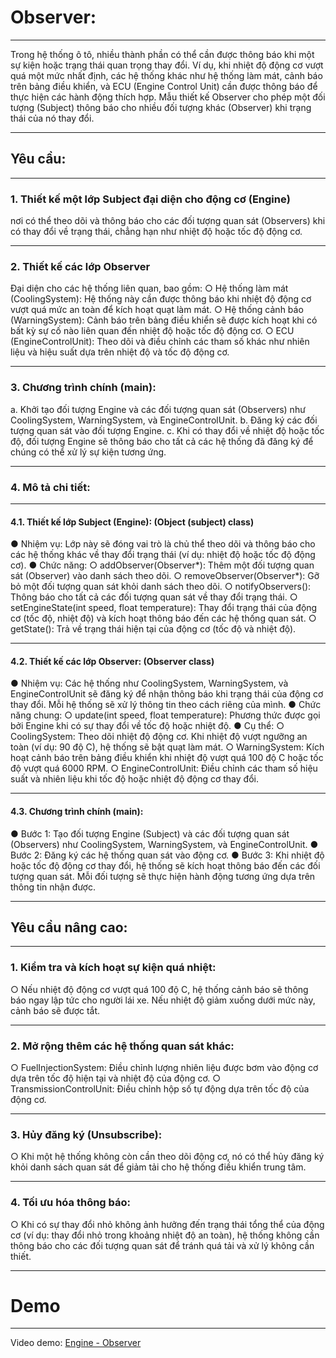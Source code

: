 # Observer:
***
Trong hệ thống ô tô, nhiều thành phần có thể cần được thông báo khi một sự kiện hoặc trạng thái quan trọng thay đổi. Ví dụ, khi nhiệt độ động cơ vượt quá một mức nhất định, các hệ thống khác như hệ thống làm mát, cảnh báo trên bảng điều khiển, và ECU (Engine Control Unit) cần được thông báo để thực hiện các hành động thích hợp. Mẫu thiết kế Observer cho phép một đối tượng (Subject) thông báo cho nhiều đối tượng khác (Observer) khi trạng thái của nó thay đổi.
***
## **Yêu cầu:**
***
### 1.	Thiết kế một lớp Subject đại diện cho động cơ (Engine)

nơi có thể theo dõi và thông báo cho các đối tượng quan sát (Observers) khi có thay đổi về trạng thái, chẳng hạn như nhiệt độ hoặc tốc độ động cơ.
***
### 2.	Thiết kế các lớp Observer 

Đại diện cho các hệ thống liên quan, bao gồm:
○	Hệ thống làm mát (CoolingSystem): Hệ thống này cần được thông báo khi nhiệt độ động cơ vượt quá mức an toàn để kích hoạt quạt làm mát.
○	Hệ thống cảnh báo (WarningSystem): Cảnh báo trên bảng điều khiển sẽ được kích hoạt khi có bất kỳ sự cố nào liên quan đến nhiệt độ hoặc tốc độ động cơ.
○	ECU (EngineControlUnit): Theo dõi và điều chỉnh các tham số khác như nhiên liệu và hiệu suất dựa trên nhiệt độ và tốc độ động cơ.
***
### 3.	Chương trình chính (main):

a.	Khởi tạo đối tượng Engine và các đối tượng quan sát (Observers) như CoolingSystem, WarningSystem, và EngineControlUnit.
b.	Đăng ký các đối tượng quan sát vào đối tượng Engine.
c.	Khi có thay đổi về nhiệt độ hoặc tốc độ, đối tượng Engine sẽ thông báo cho tất cả các hệ thống đã đăng ký để chúng có thể xử lý sự kiện tương ứng.
***
### 4. Mô tả chi tiết:
***
#### 4.1. Thiết kế lớp Subject (Engine): (Object (subject) class)

●	Nhiệm vụ: Lớp này sẽ đóng vai trò là chủ thể theo dõi và thông báo cho các hệ thống khác về thay đổi trạng thái (ví dụ: nhiệt độ hoặc tốc độ động cơ).
●	Chức năng:
○	addObserver(Observer*): Thêm một đối tượng quan sát (Observer) vào danh sách theo dõi.
○	removeObserver(Observer*): Gỡ bỏ một đối tượng quan sát khỏi danh sách theo dõi.
○	notifyObservers(): Thông báo cho tất cả các đối tượng quan sát về thay đổi trạng thái.
○	setEngineState(int speed, float temperature): Thay đổi trạng thái của động cơ (tốc độ, nhiệt độ) và kích hoạt thông báo đến các hệ thống quan sát.
○	getState(): Trả về trạng thái hiện tại của động cơ (tốc độ và nhiệt độ).
***
#### 4.2. Thiết kế các lớp Observer: (Observer class)

●	Nhiệm vụ: Các hệ thống như CoolingSystem, WarningSystem, và EngineControlUnit sẽ đăng ký để nhận thông báo khi trạng thái của động cơ thay đổi. Mỗi hệ thống sẽ xử lý thông tin theo cách riêng của mình.
●	Chức năng chung:
○	update(int speed, float temperature): Phương thức được gọi bởi Engine khi có sự thay đổi về tốc độ hoặc nhiệt độ.
●	Cụ thể:
○	CoolingSystem: Theo dõi nhiệt độ động cơ. Khi nhiệt độ vượt ngưỡng an toàn (ví dụ: 90 độ C), hệ thống sẽ bật quạt làm mát.
○	WarningSystem: Kích hoạt cảnh báo trên bảng điều khiển khi nhiệt độ vượt quá 100 độ C hoặc tốc độ vượt quá 6000 RPM.
○	EngineControlUnit: Điều chỉnh các tham số hiệu suất và nhiên liệu khi tốc độ hoặc nhiệt độ động cơ thay đổi.
***
#### 4.3. Chương trình chính (main):

●	Bước 1: Tạo đối tượng Engine (Subject) và các đối tượng quan sát (Observers) như CoolingSystem, WarningSystem, và EngineControlUnit.
●	Bước 2: Đăng ký các hệ thống quan sát vào động cơ.
●	Bước 3: Khi nhiệt độ hoặc tốc độ động cơ thay đổi, hệ thống sẽ kích hoạt thông báo đến các đối tượng quan sát. Mỗi đối tượng sẽ thực hiện hành động tương ứng dựa trên thông tin nhận được.
***
## Yêu cầu nâng cao:
***
### 1.	Kiểm tra và kích hoạt sự kiện quá nhiệt:

○	Nếu nhiệt độ động cơ vượt quá 100 độ C, hệ thống cảnh báo sẽ thông báo ngay lập tức cho người lái xe. Nếu nhiệt độ giảm xuống dưới mức này, cảnh báo sẽ được tắt.
***
### 2.	Mở rộng thêm các hệ thống quan sát khác:

○	FuelInjectionSystem: Điều chỉnh lượng nhiên liệu được bơm vào động cơ dựa trên tốc độ hiện tại và nhiệt độ của động cơ.
○	TransmissionControlUnit: Điều chỉnh hộp số tự động dựa trên tốc độ của động cơ.
***
### 3.	Hủy đăng ký (Unsubscribe):

○	Khi một hệ thống không còn cần theo dõi động cơ, nó có thể hủy đăng ký khỏi danh sách quan sát để giảm tải cho hệ thống điều khiển trung tâm.
***
### 4.	Tối ưu hóa thông báo:

○	Khi có sự thay đổi nhỏ không ảnh hưởng đến trạng thái tổng thể của động cơ (ví dụ: thay đổi nhỏ trong khoảng nhiệt độ an toàn), hệ thống không cần thông báo cho các đối tượng quan sát để tránh quá tải và xử lý không cần thiết.

***
# Demo
***
Video demo: [Engine - Observer](https://www.google.com)
